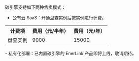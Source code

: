 碳引擎支持如下两种售卖模式：
 - 公有云 SaaS：开通盘查实例后按实例进行计费。
<table>
<tr>
<th>计费项</th>
<th>费用（元/半年）</th>
<th>费用（元/年）</th>
</tr>
<tr>
<td>盘查实例</td>
<td>9000</td>
<td>15000</td>
</tr>
</table>
 - 私有化部署：已内置碳引擎的 EnerLink 产品即将上线，敬请期待。
